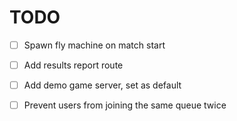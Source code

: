 # TODO


- [ ] Spawn fly machine on match start
- [ ] Add results report route
- [ ] Add demo game server, set as default

- [ ] Prevent users from joining the same queue twice



